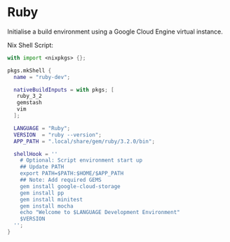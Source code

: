 # Ruby 

Initialise a build environment using a Google Cloud Engine virtual instance.

Nix Shell Script:

```nix
with import <nixpkgs> {};

pkgs.mkShell {
  name = "ruby-dev";

  nativeBuildInputs = with pkgs; [
   ruby_3_2 
   gemstash
   vim
  ];

  LANGUAGE = "Ruby";
  VERSION  = "ruby --version";
  APP_PATH = ".local/share/gem/ruby/3.2.0/bin";

  shellHook = ''
    # Optional: Script environment start up 
    ## Update PATH
    export PATH=$PATH:$HOME/$APP_PATH
    ## Note: Add required GEMS
    gem install google-cloud-storage
    gem install pp 
    gem install minitest 
    gem install mocha 
    echo "Welcome to $LANGUAGE Development Environment"
    $VERSION
  '';
}
```
